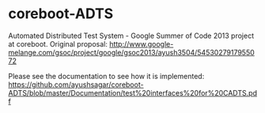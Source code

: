 coreboot-ADTS
=============

Automated Distributed Test System - Google Summer of Code 2013 project at coreboot.
Original proposal:
http://www.google-melange.com/gsoc/project/google/gsoc2013/ayush3504/5453027917955072

Please see the documentation to see how it is implemented:
https://github.com/ayushsagar/coreboot-ADTS/blob/master/Documentation/test%20interfaces%20for%20CADTS.pdf
